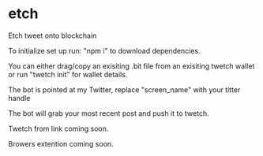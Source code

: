 # etch
Etch tweet onto blockchain


To initialize set up run:
"npm i"
to download dependencies.

You can either drag/copy an exisiting .bit file from an exisiting twetch wallet 
or run "twetch init" for wallet details.

The bot is pointed at my Twitter, replace "screen_name" with your titter handle

The bot will grab your most recent post and push it to twetch.

Twetch from link coming soon.

Browers extention coming soon.
